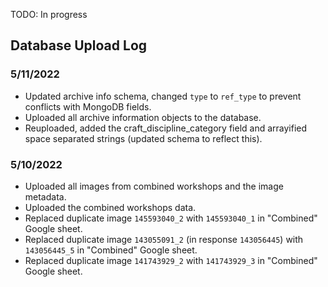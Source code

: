 TODO: In progress


## Database Upload Log

### 5/11/2022
* Updated archive info schema, changed `type` to `ref_type` to prevent conflicts
  with MongoDB fields.
* Uploaded all archive information objects to the database.
* Reuploaded, added the craft_discipline_category field and arrayified space
  separated strings (updated schema to reflect this).

### 5/10/2022
* Uploaded all images from combined workshops and the image metadata.
* Uploaded the combined workshops data. 
* Replaced duplicate image `145593040_2` with `145593040_1` in "Combined" Google sheet.
* Replaced duplicate image `143055091_2` (in response `143056445`) with `143056445_5` in "Combined" Google
  sheet.
* Replaced duplicate image `141743929_2` with `141743929_3` in "Combined" Google
  sheet.


